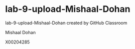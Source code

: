 # lab-9-upload-Mishaal-Dohan
lab-9-upload-Mishaal-Dohan created by GitHub Classroom

Mishaal Dohan

X00204285

